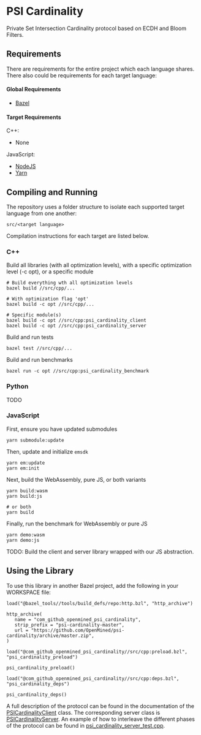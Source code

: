 # PSI Cardinality
Private Set Intersection Cardinality protocol based on ECDH and Bloom Filters.

## Requirements

There are requirements for the entire project which each language shares. There also could be requirements for each target language:

#### Global Requirements

- [Bazel](https://bazel.build)


#### Target Requirements
C++:

- None

JavaScript:

- [NodeJS](https://nodejs.org/en/)
- [Yarn](https://yarnpkg.com/)


## Compiling and Running

The repository uses a folder structure to isolate each supported target language from one another:

```
src/<target language>
```

Compilation instructions for each target are listed below.


### C++

Build all libraries (with all optimization levels), with a specific optimization level (-c opt), or a specific module

```
# Build everything wth all optimization levels
bazel build //src/cpp/...

# With optimization flag 'opt'
bazel build -c opt //src/cpp/...

# Specific module(s)
bazel build -c opt //src/cpp:psi_cardinality_client
bazel build -c opt //src/cpp:psi_cardinality_server
```

Build and run tests

```
bazel test //src/cpp/...
```

Build and run benchmarks

```
bazel run -c opt //src/cpp:psi_cardinality_benchmark
```

### Python

TODO

### JavaScript

First, ensure you have updated submodules

```
yarn submodule:update
```


Then, update and initialize `emsdk`

```
yarn em:update
yarn em:init
```

Next, build the WebAssembly, pure JS, or both variants

```
yarn build:wasm
yarn build:js

# or both
yarn build
```

Finally, run the benchmark for WebAssembly or pure JS

```
yarn demo:wasm
yarn demo:js
```

TODO: Build the client and server library wrapped with our JS abstraction.

## Using the Library
To use this library in another Bazel project, add the following in your WORKSPACE file:

```
load("@bazel_tools//tools/build_defs/repo:http.bzl", "http_archive")

http_archive(
   name = "com_github_openmined_psi_cardinality",
   strip_prefix = "psi-cardinality-master",
   url = "https://github.com/OpenMined/psi-cardinality/archive/master.zip",
)

load("@com_github_openmined_psi_cardinality//src/cpp:preload.bzl", "psi_cardinality_preload")

psi_cardinality_preload()

load("@com_github_openmined_psi_cardinality//src/cpp:deps.bzl", "psi_cardinality_deps")

psi_cardinality_deps()
```

A full description of the protocol can be found in the documentation of the [PSICardinalityClient](src/cpp/psi_cardinality_client.h) class.
The corresponding server class is [PSICardinalityServer](src/cpp/psi_cardinality_server.h).
An example of how to interleave the different phases of the protocol can be found in [psi_cardinality_server_test.cpp](src/cpp/psi_cardinality_server_test.cpp).
